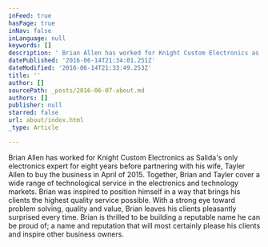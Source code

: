 ```yaml
---
inFeed: true
hasPage: true
inNav: false
inLanguage: null
keywords: []
description: ' Brian Allen has worked for Knight Custom Electronics as Salida''s only electronics expert for eight years before partnering with his wife, Tayler Allen to buy the business in April of 2015. Together, Brian and Tayler cover a wide range of technological service in the electronics and technology markets. Brian was inspired to position himself in a way that brings his clients the highest quality service possible. With a strong eye toward problem solving, quality and value, Brian leaves his clients pleasantly surprised every time. Brian is thrilled to be building a reputable name he can be proud of; a name and reputation that will most certainly please his clients and inspire other business owners. '
datePublished: '2016-06-14T21:34:01.251Z'
dateModified: '2016-06-14T21:33:49.253Z'
title: ''
author: []
sourcePath: _posts/2016-06-07-about.md
authors: []
publisher: null
starred: false
url: about/index.html
_type: Article

---
```

Brian Allen has worked for Knight Custom Electronics as Salida's only electronics expert for eight years before partnering with his wife, Tayler Allen to buy the business in April of 2015\. Together, Brian and Tayler cover a wide range of technological service in the electronics and technology markets. Brian was inspired to position himself in a way that brings his clients the highest quality service possible. With a strong eye toward problem solving, quality and value, Brian leaves his clients pleasantly surprised every time. Brian is thrilled to be building a reputable name he can be proud of; a name and reputation that will most certainly please his clients and inspire other business owners.